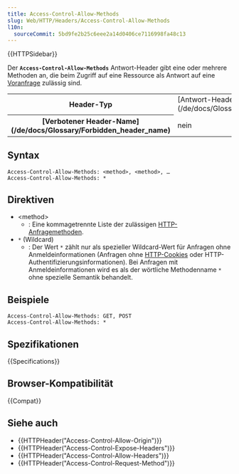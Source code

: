 ```yaml
---
title: Access-Control-Allow-Methods
slug: Web/HTTP/Headers/Access-Control-Allow-Methods
l10n:
  sourceCommit: 5bd9fe2b25c6eee2a14d0406ce7116998fa48c13
---
```


{{HTTPSidebar}}

Der **`Access-Control-Allow-Methods`** Antwort-Header gibt eine oder mehrere Methoden an, die beim Zugriff auf eine Ressource als Antwort auf eine [Voranfrage](/de/docs/Glossary/preflight_request) zulässig sind.

<table class="properties">
  <tbody>
    <tr>
      <th scope="row">Header-Typ</th>
      <td>[Antwort-Header](/de/docs/Glossary/Response_header)</td>
    </tr>
    <tr>
      <th scope="row">[Verbotener Header-Name](/de/docs/Glossary/Forbidden_header_name)</th>
      <td>nein</td>
    </tr>
  </tbody>
</table>

## Syntax

```http
Access-Control-Allow-Methods: <method>, <method>, …
Access-Control-Allow-Methods: *
```

## Direktiven

- \<method>
  - : Eine kommagetrennte Liste der zulässigen [HTTP-Anfragemethoden](/de/docs/Web/HTTP/Methods).
- `*` (Wildcard)
  - : Der Wert `*` zählt nur als spezieller Wildcard-Wert für Anfragen ohne Anmeldeinformationen (Anfragen ohne [HTTP-Cookies](/de/docs/Web/HTTP/Cookies) oder HTTP-Authentifizierungsinformationen). Bei Anfragen mit Anmeldeinformationen wird es als der wörtliche Methodenname `*` ohne spezielle Semantik behandelt.

## Beispiele

```http
Access-Control-Allow-Methods: GET, POST
Access-Control-Allow-Methods: *
```

## Spezifikationen

{{Specifications}}

## Browser-Kompatibilität

{{Compat}}

## Siehe auch

- {{HTTPHeader("Access-Control-Allow-Origin")}}
- {{HTTPHeader("Access-Control-Expose-Headers")}}
- {{HTTPHeader("Access-Control-Allow-Headers")}}
- {{HTTPHeader("Access-Control-Request-Method")}}
